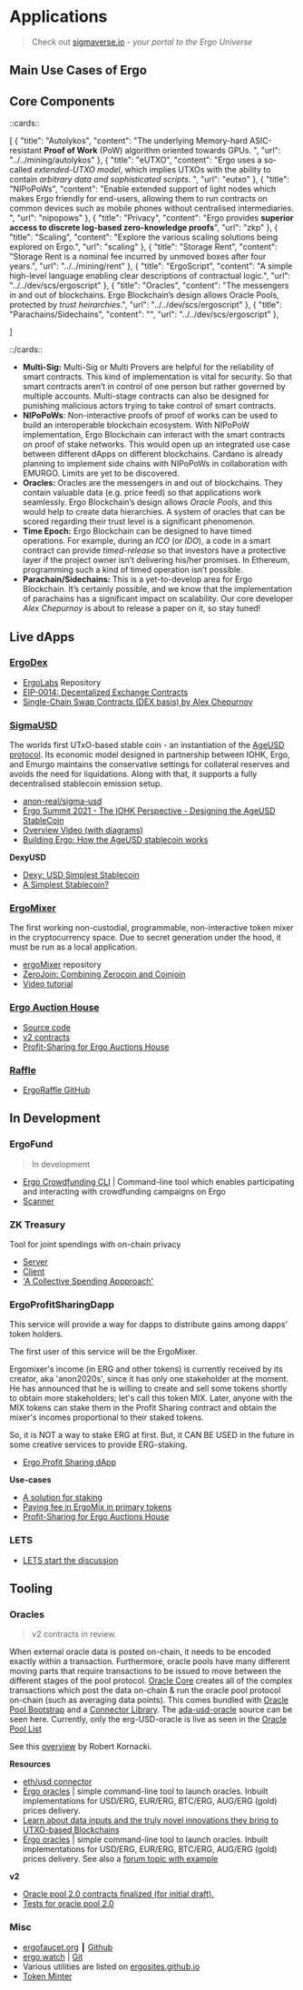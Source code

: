 # Applications

> Check out [sigmaverse.io](https://sigmaverse.io/) - *your portal to the Ergo Universe* 


## **Main** Use Cases **of Ergo**


## Core Components

::cards::

[
  {
    "title": "Autolykos",
    "content": "The underlying Memory-hard ASIC-resistant **Proof of Work** (PoW) algorithm oriented towards GPUs. ",
    "url": "../../mining/autolykos"
  },
  {
    "title": "eUTXO",
    "content": "Ergo uses a so-called *extended-UTXO model*, which implies UTXOs with the ability to contain *arbitrary data and sophisticated scripts*. ",
    "url": "eutxo"
  },
  {
    "title": "NIPoPoWs",
    "content": "Enable extended support of light nodes which makes Ergo friendly for end-users, allowing them to run contracts on common devices such as mobile phones without centralised intermediaries. ",
    "url": "nipopows"
  },
  {
    "title": "Privacy",
    "content": "Ergo provides **superior access to discrete log-based zero-knowledge proofs**",
    "url": "zkp"
  },
  {
    "title": "Scaling",
    "content": "Explore the various scaling solutions being explored on Ergo.",
    "url": "scaling"
  },
  {
    "title": "Storage Rent",
    "content": "Storage Rent is a nominal fee incurred by unmoved boxes after four years.",
    "url": "../../mining/rent"
  },
  {
    "title": "ErgoScript",
    "content": "A simple high-level language enabling clear descriptions of contractual logic.",
    "url": "../../dev/scs/ergoscript"
  },
  {
    "title": "Oracles",
    "content": "The messengers in and out of blockchains. Ergo Blockchain’s design allows Oracle Pools, protected by *trust heirarchies*.",
    "url": "../../dev/scs/ergoscript"
  },
  {
    "title": "Parachains/Sidechains",
    "content": "",
    "url": "../../dev/scs/ergoscript"
  },


]

::/cards::


- **Multi-Sig:** Multi-Sig or Multi Provers are helpful for the reliability of smart contracts. This kind of implementation is vital for security. So that smart contracts aren’t in control of one person but rather governed by multiple accounts. Multi-stage contracts can also be designed for punishing malicious actors trying to take control of smart contracts.
- **NIPoPoWs**: Non-interactive proofs of proof of works can be used to build an interoperable blockchain ecosystem. With NIPoPoW implementation, Ergo Blockchain can interact with the smart contracts on proof of stake networks. This would open up an integrated use case between different dApps on different blockchains. Cardano is already planning to implement side chains with NIPoPoWs in collaboration with EMURGO. Limits are yet to be discovered. 
- **Oracles:** Oracles are the messengers in and out of blockchains. They contain valuable data (e.g. price feed) so that applications work seamlessly. Ergo Blockchain’s design allows *Oracle Pools*, and this would help to create data hierarchies. A system of oracles that can be scored regarding their trust level is a significant phenomenon. 
- **Time Epoch:** Ergo Blockchain can be designed to have timed operations. For example, during an *ICO* (or *IDO*), a code in a smart contract can provide *timed-release* so that investors have a protective layer if the project owner isn’t delivering his/her promises. In Ethereum, programming such a kind of timed operation isn’t possible. 
- **Parachain/Sidechains:** This is a yet-to-develop area for Ergo Blockchain. It’s certainly possible, and we know that the implementation of parachains has a significant impact on scalability. Our core developer *Alex Chepurnoy* is about to release a paper on it, so stay tuned!


## Live dApps

### [ErgoDex](https://ergodex.io)

- [ErgoLabs](https://github.com/ergolabs) Repository
- [EIP-0014: Decentalized Exchange Contracts](https://github.com/ergoplatform/eips/pull/27)
- [Single-Chain Swap Contracts (DEX basis) by Alex Chepurnoy](https://www.youtube.com/watch)

### [SigmaUSD](https://sigmausd.io)
The worlds first UTxO-based stable coin - an instantiation of the [AgeUSD protocol](https://github.com/Emurgo/age-usd). Its economic model designed in partnership between IOHK, Ergo, and Emurgo maintains the conservative settings for collateral reserves and avoids the need for liquidations. Along with that, it supports a fully decentralised stablecoin emission setup.

- [anon-real/sigma-usd](https://github.com/anon-real/sigma-usd)
- [Ergo Summit 2021 - The IOHK Perspective - Designing the AgeUSD StableCoin](https://youtu.be/zG-rxMCDIa0?t=9247)
- [Overview Video (with diagrams)](https://www.youtube.com/watch?v=O3hPEp3tzoU)
- [Building Ergo: How the AgeUSD stablecoin works](https://ergoplatform.org/en/blog/2021-02-05-building-ergo-how-the-ageusd-stablecoin-works/)

**DexyUSD**

- [Dexy: USD Simplest Stablecoin](https://www.ergoforum.org/t/dexy-usd-simplest-stablecoin-design/1430)
- [A Simplest Stablecoin?](https://www.ergoforum.org/t/a-simplest-stablecoin/413)


### [ErgoMixer](https://github.com/ergoMixer/ergoMixBack)

The first working non-custodial, programmable, non-interactive token mixer in the cryptocurrency space. Due to secret generation under the hood, it must be run as a local application. 

- [ergoMixer]([ergoMixBack](https://github.com/ergoMixer/)) repository
- [ZeroJoin: Combining Zerocoin and Coinjoin](https://ergoplatform.org/docs/CBT_2020_ZeroJoin_Combining_Zerocoin_and_CoinJoin_v3.pdf)
- [Video tutorial](https://www.youtube.com/watch?v=03_2HH82Plw)

### [Ergo Auction House](http://ergoauctions.org/#/auction/active)

- [Source code](https://github.com/anon-real/ErgoAuctionHouse)
- [v2 contracts](https://github.com/ergoplatform/eips/pull/39/files)
- [Profit-Sharing for Ergo Auctions House](https://www.ergoforum.org/t/profit-sharing-for-ergo-auctions-house/708)


### [Raffle](https://ergoraffle.com)
- [ErgoRaffle GitHub](https://github.com/ErgoRaffle/raffle-documentation)

## In Development

### ErgoFund

> In development


- [Ergo Crowdfunding CLI](https://github.com/robkorn/ergo-crowdfunding-cli) | Command-line tool which enables participating and interacting with crowdfunding campaigns on Ergo
- [Scanner](https://github.com/ergoplatform/scanner) 


### ZK Treasury

Tool for joint spendings with on-chain privacy 

- [Server](https://github.com/anon-real/DistributedSigsServer) 
- [Client](https://github.com/anon-real/DistributedSigsClient)
- ['A Collective Spending Appproach'](https://www.reddit.com/r/ergonauts/comments/ohftim/ergoteam_a_simpler_collective_spending_approach/)

### ErgoProfitSharingDapp

This service will provide a way for dapps to distribute gains among dapps' token holders.

The first user of this service will be the ErgoMixer. 

Ergomixer's income (in ERG and other tokens) is currently received by its creator, aka 'anon2020s', since it has only one stakeholder at the moment. He has announced that he is willing to create and sell some tokens shortly to obtain more stakeholders; let's call this token MIX. Later, anyone with the MIX tokens can stake them in the Profit Sharing contract and obtain the mixer's incomes proportional to their staked tokens.

So, it is NOT a way to stake ERG at first. But, it CAN BE USED in the future in some creative services to provide ERG-staking.

- [Ergo Profit Sharing dApp](https://github.com/mhssamadani/ErgoProfitSharingDapp)

**Use-cases**

- [A solution for staking](https://www.ergoforum.org/t/a-solution-for-staking/1057)
- [Paying fee in ErgoMix in primary tokens](https://www.ergoforum.org/t/paying-fee-in-ergomix-in-primary-tokens/73)
- [Profit-Sharing for Ergo Auctions House](https://www.ergoforum.org/t/profit-sharing-for-ergo-auctions-house/708)



### LETS

- [LETS start the discussion](https://ergoplatform.org/en/blog/2021-07-01-lets-start-the-discussion/)

## Tooling


### Oracles
> v2 contracts in review.

When external oracle data is posted on-chain, it needs to be encoded exactly within a transaction. Furthermore, oracle pools have many different moving parts that require transactions to be issued to move between the different stages of the pool protocol. [Oracle Core](https://github.com/ergoplatform/oracle-core) creates all of the complex transactions which post the data on-chain & run the oracle pool protocol on-chain (such as averaging data points). This comes bundled with [Oracle Pool Bootstrap](https://github.com/ergoplatform/oracle-core/tree/master/oracle-pool-bootstrap) and a [Connector Library](https://github.com/ergoplatform/oracle-core/tree/master/connectors/connector-lib). The [ada-usd-oracle](https://github.com/ergoplatform/oracle-core/blob/master/scripts/ada-usd-oracle/oracle-config.yaml) source can be seen here. Currently, only the erg-USD-oracle is live as seen in the [Oracle Pool List](https://explorer.ergoplatform.com/en/oracle-pools-list)

See this [overview](https://github.com/Emurgo/Emurgo-Research/blob/master/oracles/Oracle-Pools.md) by Robert Kornacki.

**Resources**

- [eth/usd connector](https://github.com/Luivatra/oracle-core/tree/eth-connector)
- [Ergo oracles](https://github.com/sininen-taivas/ergo-oracle) | simple command-line tool to launch oracles. Inbuilt implementations for USD/ERG, EUR/ERG, BTC/ERG, AUG/ERG (gold) prices delivery. 
- [Learn about data inputs and the truly novel innovations they bring to UTXO-based Blockchains](https://github.com/Emurgo/Emurgo-Research/blob/master/smart-contracts/Unlocking%20The%20Potential%20Of%20The%20UTXO%20Model.md)
 - [Ergo oracles](https://github.com/sininen-taivas/ergo-oracle) | simple command-line tool to launch oracles. Inbuilt implementations for USD/ERG, EUR/ERG, BTC/ERG, AUG/ERG (gold) prices delivery. See also a [forum topic with example](https://www.ergoforum.org/t/erg-usd-oracle-on-top-of-ergo/119)
  

**v2**

- [Oracle pool 2.0 contracts finalized (for initial draft).](https://github.com/ergoplatform/eips/blob/eip23/eip-0023.md)
- [Tests for oracle pool 2.0](https://github.com/scalahub/OraclePool/tree/v2/src/test/scala/oraclepool/v2)

### Misc

- [ergofaucet.org](https:/ErgoFaucet.org) ┃ [Github](https://github.com/zargarzadehm/ergo-faucet)
- [ergo.watch](https://ergo.watch) | [Git](https://github.com/abchrisxyz/ergowatch)
- Various utilities are listed on [ergosites.github.io](https://ergosites.github.io/#ex2-tabs-3)
- [Token Minter](https://tokenminter.ergo.ga/)